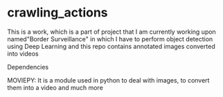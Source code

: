 # crawling_actions
This is a work, which is a part of project that I am currently working upon named"Border Surveillance" in which I have to perform object detection using Deep Learning and this repo contains annotated images converted into videos 

Dependencies

MOVIEPY:
It is a module used in python to deal with images, to convert them into a video and much more
